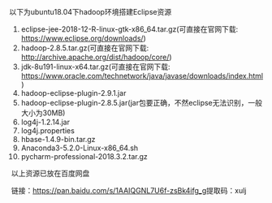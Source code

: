 以下为ubuntu18.04下hadoop环境搭建Eclipse资源

1. eclipse-jee-2018-12-R-linux-gtk-x86_64.tar.gz(可直接在官网下载: https://www.eclipse.org/downloads/)
2. hadoop-2.8.5.tar.gz(可直接在官网下载: http://archive.apache.org/dist/hadoop/core/)
3. jdk-8u191-linux-x64.tar.gz(可直接在官网下载: https://www.oracle.com/technetwork/java/javase/downloads/index.html)
4. hadoop-eclipse-plugin-2.9.1.jar
5. hadoop-eclipse-plugin-2.8.5.jar(jar包要正确，不然eclipse无法识别，一般大小为30MB)
6. log4j-1.2.14.jar
7. log4j.properties
8. hbase-1.4.9-bin.tar.gz
9. Anaconda3-5.2.0-Linux-x86_64.sh
10. pycharm-professional-2018.3.2.tar.gz



​	以上资源已放在百度网盘

​	链接：https://pan.baidu.com/s/1AAIQGNL7U6f-zsBk4ifg_g 
​	提取码：xulj 